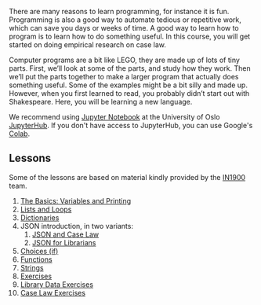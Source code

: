 There are many reasons to learn programming, for instance it is fun. Programming
is also a good way to automate tedious or repetitive work, which can save you days or weeks of time.
A good way to learn how to program is to learn how to do something useful.
In this course, you will get started on doing empirical research on case law.

Computer programs are a bit like LEGO, they are made up of lots
of tiny parts. First, we’ll look at some of the parts, and study
how they work. Then we’ll put the parts together to make a larger
program that actually does something useful. Some of the examples
might be a bit silly and made up. However, when you first learned
to read, you probably didn’t start out with Shakespeare.
Here, you will be learning a new language.

We recommend using [Jupyter Notebook](https://jupyter-notebook.readthedocs.io/en/stable/examples/Notebook/Notebook%20Basics.html)
at the University of Oslo [JupyterHub](https://jupyterhub.uio.no/).
If you don't have access to JupyterHub, you can use Google's
[Colab](https://colab.research.google.com/github/scriptotek/programming-for-lawyers/).

## Lessons

Some of the lessons are based on material kindly provided by the
[IN1900]( https://www.uio.no/studier/emner/matnat/ifi/IN1900/h19/) team.

1. [The Basics: Variables and Printing](https://nbviewer.jupyter.org/github/scriptotek/programming-for-lawyers/blob/master/01_basics.ipynb)
1. [Lists and Loops](https://nbviewer.jupyter.org/github/scriptotek/programming-for-lawyers/blob/master/02_lists_loops.ipynb)
1. [Dictionaries](https://nbviewer.jupyter.org/github/scriptotek/programming-for-lawyers/blob/master/03_Dictionaries.ipynb)
1. JSON introduction, in two variants:
   1. [JSON and Case Law](https://nbviewer.jupyter.org/github/scriptotek/programming-for-lawyers/blob/master/04_caselaw.ipynb)
   1. [JSON for Librarians](https://nbviewer.jupyter.org/github/uio-library/JSON-tutorial/blob/master/01_intro.ipynb)
1. [Choices (if)](https://nbviewer.jupyter.org/github/scriptotek/programming-for-lawyers/blob/master/05_if.ipynb)
1. [Functions](https://nbviewer.jupyter.org/github/scriptotek/programming-for-lawyers/blob/master/06_functions.ipynb)
1. [Strings](https://nbviewer.jupyter.org/github/scriptotek/programming-for-lawyers/blob/master/07_Strings.ipynb)
1. [Exercises](https://nbviewer.jupyter.org/github/scriptotek/programming-for-lawyers/blob/master/08_exercises.ipynb)
1. [Library Data Exercises](https://nbviewer.jupyter.org/github/scriptotek/programming-for-lawyers/blob/master/09_library_data_exercises.ipynb)
1. [Case Law Exercises](https://nbviewer.jupyter.org/github/scriptotek/programming-for-lawyers/blob/master/10_case_law_exercises.ipynb)

<!--
1. [Getting user input](https://nbviewer.jupyter.org/github/scriptotek/programming-for-lawyers/blob/master/10_user_input.ipynb)
1. [Classes](https://nbviewer.jupyter.org/github/scriptotek/programming-for-lawyers/blob/master/08_Classes.ipynb)
1. [Object oriented programming and inheritance](https://nbviewer.jupyter.org/github/scriptotek/programming-for-lawyers/blob/master/09_OOP.ipynb)
-->
